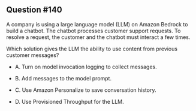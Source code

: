 ## Question #140

 A company is using a large language model (LLM) on Amazon Bedrock to build a chatbot. The chatbot processes customer support requests. To resolve a request, the customer and the chatbot must interact a few times.

Which solution gives the LLM the ability to use content from previous customer messages?

- A. Turn on model invocation logging to collect messages.

- B. Add messages to the model prompt.

- C. Use Amazon Personalize to save conversation history.

- D. Use Provisioned Throughput for the LLM.